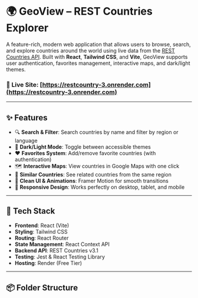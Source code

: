 # 🌍 GeoView – REST Countries Explorer

A feature-rich, modern web application that allows users to browse, search, and explore countries around the world using live data from the [REST Countries API](https://restcountries.com/). Built with **React**, **Tailwind CSS**, and **Vite**, GeoView supports user authentication, favorites management, interactive maps, and dark/light themes.

### 🔗 Live Site: [https://restcountry-3.onrender.com](https://restcountry-3.onrender.com)

---

## ✨ Features

- 🔍 **Search & Filter**: Search countries by name and filter by region or language
- 🎨 **Dark/Light Mode**: Toggle between accessible themes
- ❤️ **Favorites System**: Add/remove favorite countries (with authentication)
- 🗺️ **Interactive Maps**: View countries in Google Maps with one click
- 🧭 **Similar Countries**: See related countries from the same region
- 🧠 **Clean UI & Animations**: Framer Motion for smooth transitions
- 📱 **Responsive Design**: Works perfectly on desktop, tablet, and mobile

---

## 🚀 Tech Stack

- **Frontend**: React (Vite)
- **Styling**: Tailwind CSS
- **Routing**: React Router
- **State Management**: React Context API
- **Backend API**: REST Countries v3.1
- **Testing**: Jest & React Testing Library
- **Hosting**: Render (Free Tier)

---

## 📦 Folder Structure


